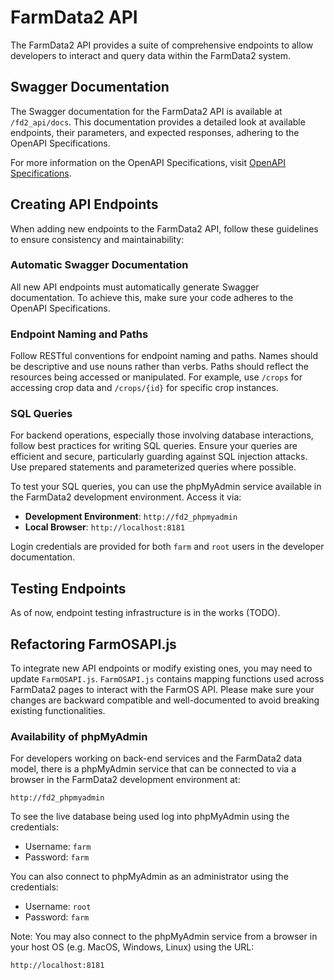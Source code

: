 # FarmData2 API

The FarmData2 API provides a suite of comprehensive endpoints to allow developers to interact and query data within the FarmData2 system. 

## Swagger Documentation

The Swagger documentation for the FarmData2 API is available at `/fd2_api/docs`. This documentation provides a detailed look at available endpoints, their parameters, and expected responses, adhering to the OpenAPI Specifications. 

For more information on the OpenAPI Specifications, visit [OpenAPI Specifications](https://www.openapis.org/).

## Creating API Endpoints

When adding new endpoints to the FarmData2 API, follow these guidelines to ensure consistency and maintainability:

### Automatic Swagger Documentation

All new API endpoints must automatically generate Swagger documentation. To achieve this, make sure your code adheres to the OpenAPI Specifications. 

### Endpoint Naming and Paths

Follow RESTful conventions for endpoint naming and paths. Names should be descriptive and use nouns rather than verbs. Paths should reflect the resources being accessed or manipulated. For example, use `/crops` for accessing crop data and `/crops/{id}` for specific crop instances.

### SQL Queries

For backend operations, especially those involving database interactions, follow best practices for writing SQL queries. Ensure your queries are efficient and secure, particularly guarding against SQL injection attacks. Use prepared statements and parameterized queries where possible.

To test your SQL queries, you can use the phpMyAdmin service available in the FarmData2 development environment. Access it via:

- **Development Environment**: `http://fd2_phpmyadmin`
- **Local Browser**: `http://localhost:8181`

Login credentials are provided for both `farm` and `root` users in the developer documentation.

## Testing Endpoints

As of now, endpoint testing infrastructure is in the works (TODO). 

## Refactoring FarmOSAPI.js

To integrate new API endpoints or modify existing ones, you may need to update `FarmOSAPI.js`. `FarmOSAPI.js` contains mapping functions used across FarmData2 pages to interact with the FarmOS API. Please make sure your changes are backward compatible and well-documented to avoid breaking existing functionalities.

### Availability of phpMyAdmin ###

For developers working on back-end services and the FarmData2 data model, there is a phpMyAdmin service that can be connected to via a browser in the FarmData2 development environment at:

```
http://fd2_phpmyadmin
```  

To see the live database being used log into phpMyAdmin using the credentials:
  * Username: `farm`
  * Password: `farm`

You can also connect to phpMyAdmin as an administrator using the credentials:
  * Username: `root`
  * Password: `farm`

Note: You may also connect to the phpMyAdmin service from a browser in your host OS (e.g. MacOS, Windows, Linux) using the URL:
```
http://localhost:8181
```
